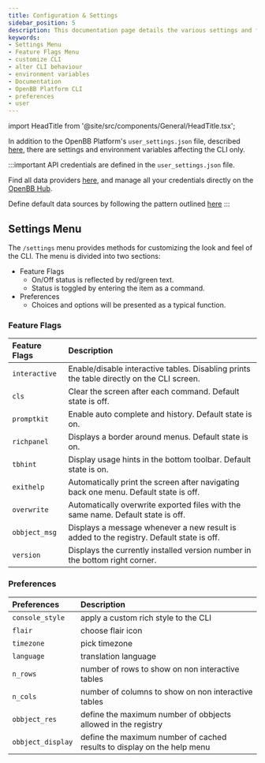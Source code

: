 ```yaml
---
title: Configuration & Settings
sidebar_position: 5
description: This documentation page details the various settings and feature flags used to customize the OpenBB CLI.
keywords:
- Settings Menu
- Feature Flags Menu
- customize CLI
- alter CLI behaviour
- environment variables
- Documentation
- OpenBB Platform CLI
- preferences
- user
---
```


import HeadTitle from '@site/src/components/General/HeadTitle.tsx';

<HeadTitle title="Configuration & Settings - | OpenBB CLI Docs" />

In addition to the OpenBB Platform's `user_settings.json` file, described [here](/platform/usage/settings_and_environment_variables), there are settings and environment variables affecting the CLI only.

:::important
API credentials are defined in the `user_settings.json` file.

Find all data providers [here](/platform/extensions/data_extensions), and manage all your credentials directly on the [OpenBB Hub](https://my.openbb.co/app/platform/credentials).

Define default data sources by following the pattern outlined [here](data-sources)
:::

## Settings Menu

The `/settings` menu provides methods for customizing the look and feel of the CLI. The menu is divided into two sections:

- Feature Flags
  - On/Off status is reflected by red/green text.
  - Status is toggled by entering the item as a command.
- Preferences
  - Choices and options will be presented as a typical function.

### Feature Flags

| Feature Flags  |                                                      Description |
| :-----------   | :--------------------------------------------------------------- |
| `interactive`  | Enable/disable interactive tables.  Disabling prints the table directly on the CLI screen. |
| `cls`          |                                     Clear the screen after each command.  Default state is off. |
| `promptkit`    |                                         Enable auto complete and history.  Default state is on. |
| `richpanel`    |                                           Displays a border around menus.  Default state is on. |
| `tbhint`       |                                Display usage hints in the bottom toolbar.  Default state is on. |
| `exithelp`     |           Automatically print the screen after navigating back one menu.  Default state is off. |
| `overwrite`    |               Automatically overwrite exported files with the same name.  Default state is off. |
| `obbject_msg`  |       Displays a message whenever a new result is added to the registry.  Default state is off. |
| `version`      |                     Displays the currently installed version number in the bottom right corner. |

### Preferences

| Preferences    |                                                      Description |
| :-----------   | :--------------------------------------------------------------- |
| `console_style`           | apply a custom rich style to the CLI  |
| `flair`                   | choose flair icon      |
| `timezone`                | pick timezone |
| `language`                | translation language |
| `n_rows`                  | number of rows to show on non interactive tables |
| `n_cols`                  | number of columns to show on non interactive tables |
| `obbject_res`             | define the maximum number of obbjects allowed in the registry  |
| `obbject_display`         | define the maximum number of cached results to display on the help menu  |
